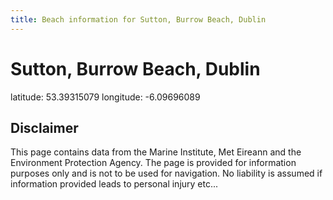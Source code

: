 ```yaml
---
title: Beach information for Sutton, Burrow Beach, Dublin
---
```

# Sutton, Burrow Beach, Dublin 

<div class="location-info">latitude: 53.39315079 longitude: -6.09696089</div>
<div class="met-eireann-warnings"></div>
<div></div>

## Disclaimer

This page contains data from the Marine Institute, 
Met Eireann and the Environment Protection Agency. The page is provided for
information purposes only and is not to be used for navigation. No liability 
is assumed if information provided leads to personal injury etc...